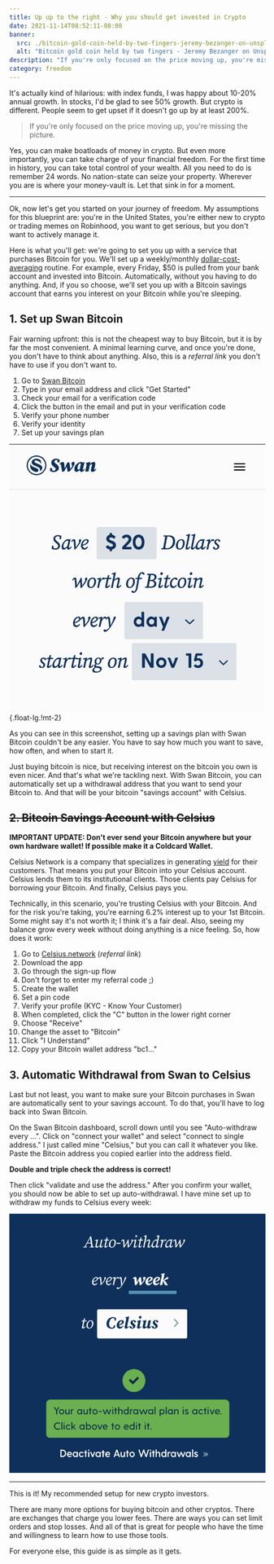 ```yaml
---
title: Up up to the right - Why you should get invested in Crypto
date: 2021-11-14T08:52:11-08:00
banner:
  src: ./bitcoin-gold-coin-held-by-two-fingers-jeremy-bezanger-on-unsplash.jpg
  alt: "Bitcoin gold coin held by two fingers - Jeremy Bezanger on Unsplash"
description: "If you're only focused on the price moving up, you're missing the picture. This guide for crypto beginners tells you why you should add Bitcoin to your portfolio and how to get started. Stop wasting your dollars and start investing into an asset that appreciates over time."
category: freedom
---
```


It's actually kind of hilarious: with index funds, I was happy about 10-20% annual growth. In stocks, I'd be glad to see 50% growth. But crypto is different. People seem to get upset if it doesn't go up by at least 200%.

> If you're only focused on the price moving up, you're missing the picture.

Yes, you can make boatloads of money in crypto. But even more importantly, you can take charge of your financial freedom. For the first time in history, you can take total control of your wealth. All you need to do is remember 24 words. No nation-state can seize your property. Wherever you are is where your money-vault is. Let that sink in for a moment.

---

Ok, now let's get you started on your journey of freedom. My assumptions for this blueprint are: you're in the United States, you're either new to crypto or trading memes on Robinhood, you want to get serious, but you don't want to actively manage it.

Here is what you'll get: we're going to set you up with a service that purchases Bitcoin for you. We'll set up a weekly/monthly [dollar-cost-averaging](https://www.investopedia.com/terms/d/dollarcostaveraging.asp) routine. For example, every Friday, $50 is pulled from your bank account and invested into Bitcoin. Automatically, without you having to do anything. And, if you so choose, we'll set you up with a Bitcoin savings account that earns you interest on your Bitcoin while you're sleeping.

## 1. Set up Swan Bitcoin

Fair warning upfront: this is not the cheapest way to buy Bitcoin, but it is by far the most convenient. A minimal learning curve, and once you're done, you don't have to think about anything. Also, this is a _referral link_ you don't have to use if you don't want to.

1. Go to [Swan Bitcoin](https://swanbitcoin.com/thomasstachl)
2. Type in your email address and click "Get Started"
3. Check your email for a verification code
4. Click the button in the email and put in your verification code
5. Verify your phone number
6. Verify your identity
7. Set up your savings plan

![Screenshot of Swan Bitcoin Savings Plan setup](./swanbitcoin-savings-plan.png){.float-lg.!mt-2}

As you can see in this screenshot, setting up a savings plan with Swan Bitcoin couldn't be any easier. You have to say how much you want to save, how often, and when to start it.

Just buying bitcoin is nice, but receiving interest on the bitcoin you own is even nicer. And that's what we're tackling next. With Swan Bitcoin, you can automatically set up a withdrawal address that you want to send your Bitcoin to. And that will be your bitcoin "savings account" with Celsius.

## ~~2. Bitcoin Savings Account with Celsius~~

**IMPORTANT UPDATE: Don't ever send your Bitcoin anywhere but your own hardware wallet! If possible make it a Coldcard Wallet.**

Celsius Network is a company that specializes in generating [yield](https://www.investopedia.com/terms/y/yield.asp) for their customers. That means you put your Bitcoin into your Celsius account. Celsius lends them to its institutional clients. Those clients pay Celsius for borrowing your Bitcoin. And finally, Celsius pays you.

Technically, in this scenario, you're trusting Celsius with your Bitcoin. And for the risk you're taking, you're earning 6.2% interest up to your 1st Bitcoin. Some might say it's not worth it; I think it's a fair deal. Also, seeing my balance grow every week without doing anything is a nice feeling. So, how does it work:

1. Go to [Celsius.network](https://celsiusnetwork.app.link/138289a9a6) (_referral link_)
2. Download the app
3. Go through the sign-up flow
4. Don't forget to enter my referral code ;)
5. Create the wallet
6. Set a pin code
7. Verify your profile (KYC - Know Your Customer)
8. When completed, click the "C" button in the lower right corner
9. Choose "Receive"
10. Change the asset to "Bitcoin"
11. Click "I Understand"
12. Copy your Bitcoin wallet address "bc1..."

## 3. Automatic Withdrawal from Swan to Celsius

Last but not least, you want to make sure your Bitcoin purchases in Swan are automatically sent to your savings account. To do that, you'll have to log back into Swan Bitcoin.

On the Swan Bitcoin dashboard, scroll down until you see "Auto-withdraw every ...". Click on "connect your wallet" and select "connect to single address." I just called mine "Celsius," but you can call it whatever you like. Paste the Bitcoin address you copied earlier into the address field.

**Double and triple check the address is correct!**

Then click "validate and use the address." After you confirm your wallet, you should now be able to set up auto-withdrawal. I have mine set up to withdraw my funds to Celsius every week:

![Screenshot of Swan Bitcoin auto-withdrawal setup](./swanbitcoin-auto-withdrawal.png)

---

This is it! My recommended setup for new crypto investors.

There are many more options for buying bitcoin and other cryptos. There are exchanges that charge you lower fees. There are ways you can set limit orders and stop losses. And all of that is great for people who have the time and willingness to learn how to use those tools.

For everyone else, this guide is as simple as it gets.
